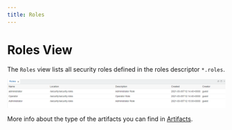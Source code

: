 ```yaml
---
title: Roles
---
```


Roles View
===

The `Roles` view lists all security roles defined in the roles descriptor `*.roles`.

![Roles view](../../../images/ide_view_roles.png)

More info about the type of the artifacts you can find in [Artifacts](../../../artifacts/).
